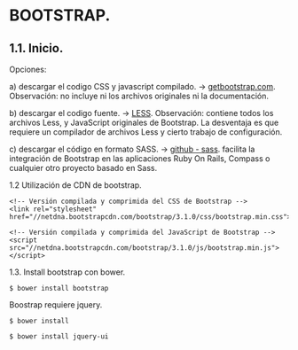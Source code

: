 # BOOTSTRAP.

## 1.1. Inicio.

Opciones:

a) descargar el codigo CSS y javascript compilado.
-> [getbootstrap.com](getbootstrap.com).   
Observación: no incluye ni los archivos originales ni la documentación.

b) descargar el codigo fuente.
-> [LESS](https://getbootstrap.com/2.0.4/less.html).
Observación: contiene todos los archivos Less, y JavaScript originales de Bootstrap. La desventaja es que requiere un compilador de archivos Less y cierto trabajo de configuración.

c) descargar el código en formato SASS.
-> [github - sass](https://github.com/twbs/bootstrap-sass).
facilita la integración de Bootstrap en las aplicaciones Ruby On Rails, Compass o cualquier otro proyecto basado en Sass. 


1.2 Utilización de CDN de bootstrap.

```
<!-- Versión compilada y comprimida del CSS de Bootstrap -->
<link rel="stylesheet" href="//netdna.bootstrapcdn.com/bootstrap/3.1.0/css/bootstrap.min.css">
```
```
<!-- Versión compilada y comprimida del JavaScript de Bootstrap -->
<script src="//netdna.bootstrapcdn.com/bootstrap/3.1.0/js/bootstrap.min.js"></script>
```

1.3. Install bootstrap con bower.

```
$ bower install bootstrap
```

Boostrap requiere jquery.

```
$ bower install
```
```
$ bower install jquery-ui 
```

